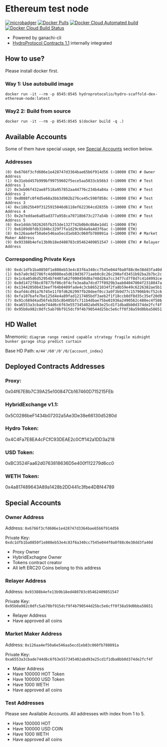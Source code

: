 # Ethereum test node
[![microbadger](https://images.microbadger.com/badges/image/hydroprotocolio/ethereum-test-node.svg)](https://microbadger.com/images/hydroprotocolio/ethereum-test-node)
[![Docker Pulls](https://img.shields.io/docker/pulls/hydroprotocolio/ethereum-test-node.svg)](https://hub.docker.com/r/hydroprotocolio/ethereum-test-node)
[![Docker Cloud Automated build](https://img.shields.io/docker/cloud/automated/hydroprotocolio/ethereum-test-node.svg)](https://hub.docker.com/r/hydroprotocolio/ethereum-test-node)
[![Docker Cloud Build Status](https://img.shields.io/docker/cloud/build/hydroprotocolio/ethereum-test-node.svg)](https://hub.docker.com/r/hydroprotocolio/ethereum-test-node)

- Powered by ganachi-cli
- [HydroProtocol Contracts 1.1](https://github.com/hydorprotocol/protocol) internally integrated


## How to use?

Please install docker first.

### Way 1: Use autobuild image

	docker run -it --rm -p 8545:8545 hydroprotocolio/hydro-scaffold-dex-ethereum-node:latest

### Way2 2: Build from source

	docker run -it --rm -p 8545:8545 $(docker build -q .)
	
## Available Accounts

Some of them have special usage, see [Special Accounts](#special-accounts) section below.

### Addresses

    (0) 0x6766f3cfd606e1e428747d3364bae65b6f914d56 (~10000 ETH) # Owner Address
    (1) 0x31ebd457b999bf99759602f5ece5aa5033cb56b3 (~10000 ETH) # Test Address 1
    (2) 0x3eb06f432ae8f518a957852aa44776c234b4a84a (~10000 ETH) # Test Address 2
    (3) 0xd088fc0f4d5e68a3bb3d902b276ce45c598f858c (~10000 ETH) # Test Address 3
    (4) 0xc18b25b49f3125915046d6118ef622364cd2835b (~10000 ETH) # Test Address 4
    (5) 0x2e7eddae6a85ad377a958ca70718b673c277a54b (~10000 ETH) # Test Address 5
    (6) 0xe1dddc5026265fb253de1327742b0b0c0b8e1dd1 (~10000 ETH)
    (7) 0x6109d8fdb3104bc329f7fa1d29c6b4a9a4d3f6ac (~10000 ETH)
    (8) 0x126aa4ef50a6e546aa5ecd1eb83c060fb780891a (~10000 ETH) # Market Maker Address
    (9) 0x93388b4efe13b9b18ed480783c05462409851547 (~10000 ETH) # Relayer Address

### Corresponding Private Keys

    (0) 0xdc1dfb1ba0850f1e808eb53e4c83f6a340cc7545e044f0a0f88c0e38dd3fa40d
    (1) 0xb7a0c9d2786fc4dd080ea5d619d36771aeb0c8c26c290afd3451b92ba2b7bc2c
    (2) 0x1c6a05d6d52954b74407a62f000450d0a748d26a7cc3477cd7f8d7c41d4992ce
    (3) 0x0d1472f8bc07877bf06c8f4cfe3ea8a7dcd77f0929b3aab04047004f2318047a
    (4) 0x13442050b433eef764b0409fade4c3cb86521034f2fa8b59e49c6226382ae5b1
    (5) 0xafd4cd91a76745e11f8fd6262997fb20deef0cc3a9f3b9d77c157906b9cf52c6
    (6) 0xfa107bafe7be125d4e4a89fad1217405bdf3aeb2f1f18ccb0df8d35c35ef20d9
    (7) 0x91c689d4ad56feb3b5c8b405bfc711b4dbae75be01936a2490562c480ec4f586
    (8) 0xa6553a3cbade744d6c6f63e557345402abd93e25cd1f1dba8bb0d374de2fcf4f
    (9) 0x95b0a982c0dfc5ab70bf915dcf9f4b790544d25bc5e6cff0f38a59d0bba58651

## HD Wallet

Mnemonic: `diagram range remind capable strategy fragile midnight bunker garage ship predict curtain`

Base HD Path: `m/44'/60'/0'/0/{account_index}`

## Deployed Contracts Addresses

### Proxy:

0x04f67E8b7C39A25e100847Cb167460D715215FEb

### HybridExchange v1.1:

0x5C0286beF1434b07202a5Ae3De38e66130d5280d

### Hydro Token:

0x4C4Fa7E8EA4cFCfC93DEAE2c0Cff142a1DD3a218

### USD Token:

0xBC3524Faa62d0763818636D5e400f112279d6cc0

### WETH Token:

0x4a817489643A89a1428b2DD441c3fbe4DBf44789

## Special Accounts

### Owner Address

Address: `0x6766f3cfd606e1e428747d3364bae65b6f914d56`

Private Key: `0xdc1dfb1ba0850f1e808eb53e4c83f6a340cc7545e044f0a0f88c0e38dd3fa40d`

- Proxy Owner
- HybridExchagne Owner
- Tokens contract creator
- All left ERC20 Coins belong to this address

### Relayer Address

Address: `0x93388b4efe13b9b18ed480783c05462409851547`

Private Key: `0x95b0a982c0dfc5ab70bf915dcf9f4b790544d25bc5e6cff0f38a59d0bba58651`

- Relayer Address
- Have approved all coins

### Market Maker Address

Address: `0x126aa4ef50a6e546aa5ecd1eb83c060fb780891a`

Private Key: `0xa6553a3cbade744d6c6f63e557345402abd93e25cd1f1dba8bb0d374de2fcf4f`

- Maker Address
- Have 100000 HOT Token
- Have 100000 USD Token
- Have 1000 WETH
- Have approved all coins

### Test Addresses

Please see Available Accounts. All addresses with index from 1 to 5.

- Have 100000 HOT
- Have 100000 USD COIN
- Have 1000 WETH
- Have approved all coins
